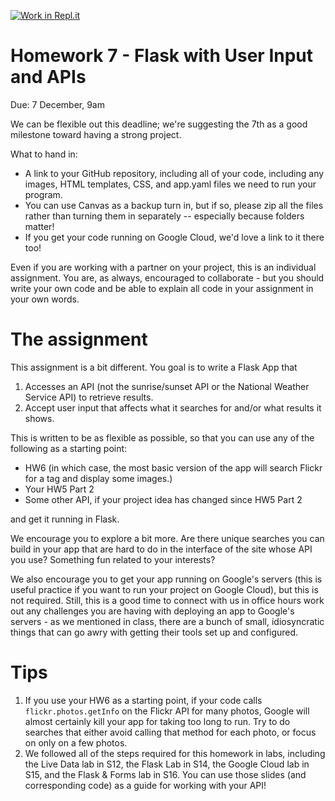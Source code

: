 [![Work in Repl.it](https://classroom.github.com/assets/work-in-replit-14baed9a392b3a25080506f3b7b6d57f295ec2978f6f33ec97e36a161684cbe9.svg)](https://classroom.github.com/online_ide?assignment_repo_id=3756011&assignment_repo_type=AssignmentRepo)
# Homework 7 - Flask with User Input and APIs
Due: 7 December, 9am

We can be flexible out this deadline; we're suggesting the 7th as a good milestone toward having a strong project.

What to hand in: 
- A link to your GitHub repository, including all of your code, including any images, HTML templates, CSS, and app.yaml files we need to run your program.
- You can use Canvas as a backup turn in, but if so, please zip all the files rather than turning them in separately -- especially because folders matter!
- If you get your code running on Google Cloud, we'd love a link to it there too!

Even if you are working with a partner on your project, this is an individual assignment. You are, as always, encouraged to collaborate - but you should write your own code and be able to explain all code in your assignment in your own words.

# The assignment
This assignment is a bit different. You goal is to write a Flask App that
1. Accesses an API (not the sunrise/sunset API or the National Weather Service API) to retrieve results.
2. Accept user input that affects what it searches for and/or what results it shows.

This is written to be as flexible as possible, so that you can use any of the following as a starting point:
- HW6 (in which case, the most basic version of the app will search Flickr for a tag and display some images.) 
- Your HW5 Part 2
- Some other API, if your project idea has changed since HW5 Part 2

and get it running in Flask. 

We encourage you to explore a bit more. Are there unique searches you can build in your app that are hard to do in the interface of the site whose API you use? Something fun related to your interests?

We also encourage you to get your app running on Google's servers (this is useful practice if you want to run your project on Google Cloud), but this is not required. Still, this is a good time to connect with us in office hours work out any challenges you are having with deploying an app to Google's servers - as we mentioned in class, there are a bunch of small, idiosyncratic things that can go awry with getting their tools set up and configured.

# Tips
1. If you use your HW6 as a starting point, if your code calls  `flickr.photos.getInfo` on the Flickr API for many photos, Google will almost certainly kill your app for taking too long to run. Try to do searches that either avoid calling that method for each photo, or focus on only on a few photos.
2. We followed all of the steps required for this homework in labs, including the Live Data lab in S12, the Flask Lab in S14, the Google Cloud lab in S15, and the Flask & Forms lab in S16. You can use those slides (and corresponding code) as a guide for working with your API!